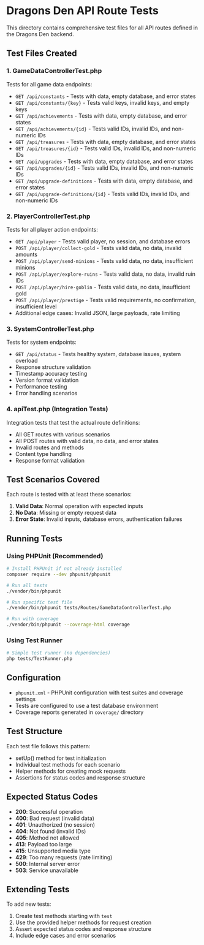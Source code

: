 # Dragons Den API Route Tests

This directory contains comprehensive test files for all API routes defined in the Dragons Den backend.

## Test Files Created

### 1. GameDataControllerTest.php
Tests for all game data endpoints:
- `GET /api/constants` - Tests with data, empty database, and error states
- `GET /api/constants/{key}` - Tests valid keys, invalid keys, and empty keys
- `GET /api/achievements` - Tests with data, empty database, and error states
- `GET /api/achievements/{id}` - Tests valid IDs, invalid IDs, and non-numeric IDs
- `GET /api/treasures` - Tests with data, empty database, and error states
- `GET /api/treasures/{id}` - Tests valid IDs, invalid IDs, and non-numeric IDs
- `GET /api/upgrades` - Tests with data, empty database, and error states
- `GET /api/upgrades/{id}` - Tests valid IDs, invalid IDs, and non-numeric IDs
- `GET /api/upgrade-definitions` - Tests with data, empty database, and error states
- `GET /api/upgrade-definitions/{id}` - Tests valid IDs, invalid IDs, and non-numeric IDs

### 2. PlayerControllerTest.php
Tests for all player action endpoints:
- `GET /api/player` - Tests valid player, no session, and database errors
- `POST /api/player/collect-gold` - Tests valid data, no data, invalid amounts
- `POST /api/player/send-minions` - Tests valid data, no data, insufficient minions
- `POST /api/player/explore-ruins` - Tests valid data, no data, invalid ruin IDs
- `POST /api/player/hire-goblin` - Tests valid data, no data, insufficient gold
- `POST /api/player/prestige` - Tests valid requirements, no confirmation, insufficient level
- Additional edge cases: Invalid JSON, large payloads, rate limiting

### 3. SystemControllerTest.php
Tests for system endpoints:
- `GET /api/status` - Tests healthy system, database issues, system overload
- Response structure validation
- Timestamp accuracy testing
- Version format validation
- Performance testing
- Error handling scenarios

### 4. apiTest.php (Integration Tests)
Integration tests that test the actual route definitions:
- All GET routes with various scenarios
- All POST routes with valid data, no data, and error states
- Invalid routes and methods
- Content type handling
- Response format validation

## Test Scenarios Covered

Each route is tested with at least these scenarios:
1. **Valid Data**: Normal operation with expected inputs
2. **No Data**: Missing or empty request data
3. **Error State**: Invalid inputs, database errors, authentication failures

## Running Tests

### Using PHPUnit (Recommended)
```bash
# Install PHPUnit if not already installed
composer require --dev phpunit/phpunit

# Run all tests
./vendor/bin/phpunit

# Run specific test file
./vendor/bin/phpunit tests/Routes/GameDataControllerTest.php

# Run with coverage
./vendor/bin/phpunit --coverage-html coverage
```

### Using Test Runner
```bash
# Simple test runner (no dependencies)
php tests/TestRunner.php
```

## Configuration

- `phpunit.xml` - PHPUnit configuration with test suites and coverage settings
- Tests are configured to use a test database environment
- Coverage reports generated in `coverage/` directory

## Test Structure

Each test file follows this pattern:
- setUp() method for test initialization
- Individual test methods for each scenario
- Helper methods for creating mock requests
- Assertions for status codes and response structure

## Expected Status Codes

- **200**: Successful operation
- **400**: Bad request (invalid data)
- **401**: Unauthorized (no session)
- **404**: Not found (invalid IDs)
- **405**: Method not allowed
- **413**: Payload too large
- **415**: Unsupported media type
- **429**: Too many requests (rate limiting)
- **500**: Internal server error
- **503**: Service unavailable

## Extending Tests

To add new tests:
1. Create test methods starting with `test`
2. Use the provided helper methods for request creation
3. Assert expected status codes and response structure
4. Include edge cases and error scenarios
